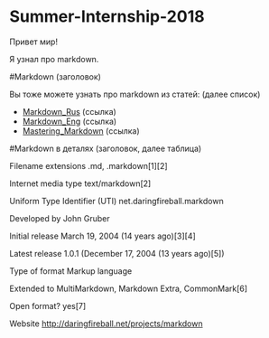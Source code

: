 # Summer-Internship-2018


Привет мир!

Я узнал про markdown.


#Markdown (заголовок)

Вы тоже можете узнать про markdown из статей: (далее список)
* [Markdown_Rus](https://ru.wikipedia.org/wiki/Markdown)  (ссылка)
* [Markdown_Eng](https://en.wikipedia.org/wiki/Markdown) (ссылка) 
* [Mastering_Markdown](https://guides.github.com/features/mastering-markdown/)  (ссылка)
	








#Markdown в деталях (заголовок, далее таблица)

Filename extensions                      .md, .markdown[1][2]

Internet media type                       text/markdown[2]

Uniform Type Identifier (UTI)     net.daringfireball.markdown

Developed by                                   John Gruber

Initial release                                    March 19, 2004 (14 years ago)[3][4]

Latest release                                   1.0.1 (December 17, 2004 (13 years ago)[5])

Type of format                                 Markup language

Extended to                                       MultiMarkdown, Markdown Extra, CommonMark[6]

Open format?                                   yes[7]

Website                                              http://daringfireball.net/projects/markdown